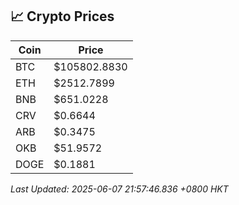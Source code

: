 ## 📈 Crypto Prices

| Coin | Price |
| ---- | ----- |
| BTC | $105802.8830 |
| ETH | $2512.7899 |
| BNB | $651.0228 |
| CRV | $0.6644 |
| ARB | $0.3475 |
| OKB | $51.9572 |
| DOGE | $0.1881 |

_Last Updated: 2025-06-07 21:57:46.836 +0800 HKT_